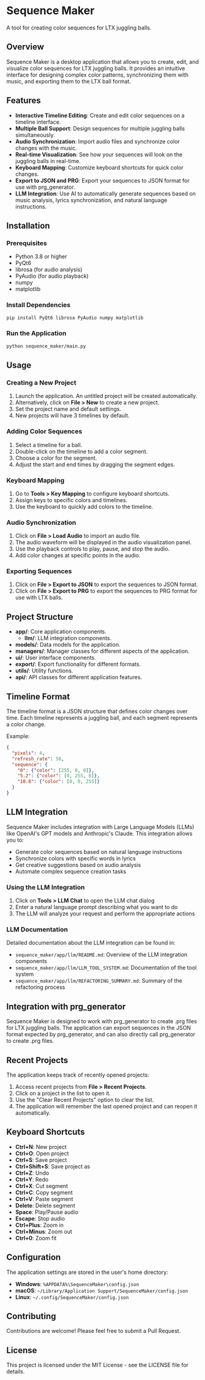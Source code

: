 # Sequence Maker

A tool for creating color sequences for LTX juggling balls.

## Overview

Sequence Maker is a desktop application that allows you to create, edit, and visualize color sequences for LTX juggling balls. It provides an intuitive interface for designing complex color patterns, synchronizing them with music, and exporting them to the LTX ball format.

## Features

- **Interactive Timeline Editing**: Create and edit color sequences on a timeline interface.
- **Multiple Ball Support**: Design sequences for multiple juggling balls simultaneously.
- **Audio Synchronization**: Import audio files and synchronize color changes with the music.
- **Real-time Visualization**: See how your sequences will look on the juggling balls in real-time.
- **Keyboard Mapping**: Customize keyboard shortcuts for quick color changes.
- **Export to JSON and PRG**: Export your sequences to JSON format for use with prg_generator.
- **LLM Integration**: Use AI to automatically generate sequences based on music analysis, lyrics synchronization, and natural language instructions.

## Installation

### Prerequisites

- Python 3.8 or higher
- PyQt6
- librosa (for audio analysis)
- PyAudio (for audio playback)
- numpy
- matplotlib

### Install Dependencies

```bash
pip install PyQt6 librosa PyAudio numpy matplotlib
```

### Run the Application

```bash
python sequence_maker/main.py
```

## Usage

### Creating a New Project

1. Launch the application. An untitled project will be created automatically.
2. Alternatively, click on **File > New** to create a new project.
3. Set the project name and default settings.
4. New projects will have 3 timelines by default.

### Adding Color Sequences

1. Select a timeline for a ball.
2. Double-click on the timeline to add a color segment.
3. Choose a color for the segment.
4. Adjust the start and end times by dragging the segment edges.

### Keyboard Mapping

1. Go to **Tools > Key Mapping** to configure keyboard shortcuts.
2. Assign keys to specific colors and timelines.
3. Use the keyboard to quickly add colors to the timeline.

### Audio Synchronization

1. Click on **File > Load Audio** to import an audio file.
2. The audio waveform will be displayed in the audio visualization panel.
3. Use the playback controls to play, pause, and stop the audio.
4. Add color changes at specific points in the audio.

### Exporting Sequences

1. Click on **File > Export to JSON** to export the sequences to JSON format.
2. Click on **File > Export to PRG** to export the sequences to PRG format for use with LTX balls.

## Project Structure

- **app/**: Core application components.
  - **llm/**: LLM integration components.
- **models/**: Data models for the application.
- **managers/**: Manager classes for different aspects of the application.
- **ui/**: User interface components.
- **export/**: Export functionality for different formats.
- **utils/**: Utility functions.
- **api/**: API classes for different application features.

## Timeline Format

The timeline format is a JSON structure that defines color changes over time. Each timeline represents a juggling ball, and each segment represents a color change.

Example:

```json
{
  "pixels": 4,
  "refresh_rate": 50,
  "sequence": {
    "0": {"color": [255, 0, 0]},
    "5.2": {"color": [0, 255, 0]},
    "10.8": {"color": [0, 0, 255]}
  }
}
```

## LLM Integration

Sequence Maker includes integration with Large Language Models (LLMs) like OpenAI's GPT models and Anthropic's Claude. This integration allows you to:

- Generate color sequences based on natural language instructions
- Synchronize colors with specific words in lyrics
- Get creative suggestions based on audio analysis
- Automate complex sequence creation tasks

### Using the LLM Integration

1. Click on **Tools > LLM Chat** to open the LLM chat dialog
2. Enter a natural language prompt describing what you want to do
3. The LLM will analyze your request and perform the appropriate actions

### LLM Documentation

Detailed documentation about the LLM integration can be found in:

- `sequence_maker/app/llm/README.md`: Overview of the LLM integration components
- `sequence_maker/app/llm/LLM_TOOL_SYSTEM.md`: Documentation of the tool system
- `sequence_maker/app/llm/REFACTORING_SUMMARY.md`: Summary of the refactoring process

## Integration with prg_generator

Sequence Maker is designed to work with prg_generator to create .prg files for LTX juggling balls. The application can export sequences in the JSON format expected by prg_generator, and can also directly call prg_generator to create .prg files.

## Recent Projects

The application keeps track of recently opened projects:

1. Access recent projects from **File > Recent Projects**.
2. Click on a project in the list to open it.
3. Use the "Clear Recent Projects" option to clear the list.
4. The application will remember the last opened project and can reopen it automatically.

## Keyboard Shortcuts

- **Ctrl+N**: New project
- **Ctrl+O**: Open project
- **Ctrl+S**: Save project
- **Ctrl+Shift+S**: Save project as
- **Ctrl+Z**: Undo
- **Ctrl+Y**: Redo
- **Ctrl+X**: Cut segment
- **Ctrl+C**: Copy segment
- **Ctrl+V**: Paste segment
- **Delete**: Delete segment
- **Space**: Play/Pause audio
- **Escape**: Stop audio
- **Ctrl+Plus**: Zoom in
- **Ctrl+Minus**: Zoom out
- **Ctrl+0**: Zoom fit

## Configuration

The application settings are stored in the user's home directory:

- **Windows**: `%APPDATA%\SequenceMaker\config.json`
- **macOS**: `~/Library/Application Support/SequenceMaker/config.json`
- **Linux**: `~/.config/SequenceMaker/config.json`

## Contributing

Contributions are welcome! Please feel free to submit a Pull Request.

## License

This project is licensed under the MIT License - see the LICENSE file for details.